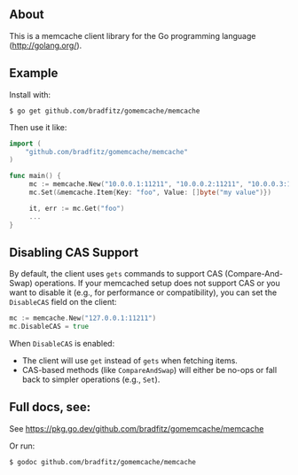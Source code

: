 ## About

This is a memcache client library for the Go programming language
(http://golang.org/).

## Example

Install with:

```shell
$ go get github.com/bradfitz/gomemcache/memcache
```

Then use it like:

```go
import (
    "github.com/bradfitz/gomemcache/memcache"
)

func main() {
     mc := memcache.New("10.0.0.1:11211", "10.0.0.2:11211", "10.0.0.3:11212")
     mc.Set(&memcache.Item{Key: "foo", Value: []byte("my value")})

     it, err := mc.Get("foo")
     ...
}
```

## Disabling CAS Support

By default, the client uses `gets` commands to support CAS (Compare-And-Swap) operations.
If your memcached setup does not support CAS or you want to disable it (e.g., for performance or compatibility),
you can set the `DisableCAS` field on the client:

```go
mc := memcache.New("127.0.0.1:11211")
mc.DisableCAS = true
```

When `DisableCAS` is enabled:
- The client will use `get` instead of `gets` when fetching items.
- CAS-based methods (like `CompareAndSwap`) will either be no-ops or fall back to simpler operations (e.g., `Set`).

## Full docs, see:

See https://pkg.go.dev/github.com/bradfitz/gomemcache/memcache

Or run:

```shell
$ godoc github.com/bradfitz/gomemcache/memcache
```
